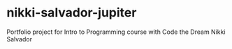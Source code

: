# nikki-salvador-jupiter
Portfolio project for Intro to Programming course with Code the Dream
Nikki Salvador